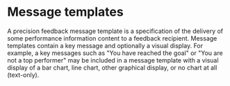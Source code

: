 # Message templates

A precision feedback message template is a specification of the delivery of some performance information content to a feedback recipient. Message templates contain a key message and optionally a visual display. For example, a key messages such as "You have reached the goal" or "You are not a top performer" may be included in a message template with a visual display of a bar chart, line chart, other graphical display, or no chart at all (text-only). 

